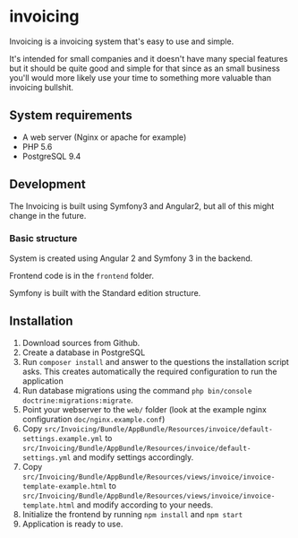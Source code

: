 # invoicing

Invoicing  is a invoicing system that's easy to use and simple. 

It's intended for small companies and it doesn't have many special features but it should be quite good and simple for that since as an small business you'll would more likely use your time to something more valuable than invoicing bullshit.

## System requirements

- A web server (Nginx or apache for example)
- PHP 5.6
- PostgreSQL 9.4

## Development

The Invoicing is built using Symfony3 and Angular2, but all of this might change in the future.
 
### Basic structure

System is created using Angular 2 and Symfony 3 in the backend.

Frontend code is in the `frontend` folder.

Symfony is built with the Standard edition structure.

## Installation

1. Download sources from Github.
2. Create a database in PostgreSQL
3. Run `composer install` and answer to the questions the installation script asks. This creates automatically the required configuration to run the application
4. Run database migrations using the command `php bin/console doctrine:migrations:migrate`.
5. Point your webserver to the `web/` folder (look at the example nginx configuration `doc/nginx.example.conf`)
6. Copy `src/Invoicing/Bundle/AppBundle/Resources/invoice/default-settings.example.yml` to `src/Invoicing/Bundle/AppBundle/Resources/invoice/default-settings.yml` and modify settings accordingly.
7. Copy `src/Invoicing/Bundle/AppBundle/Resources/views/invoice/invoice-template-example.html` to `src/Invoicing/Bundle/AppBundle/Resources/views/invoice/invoice-template.html` and modify according to your needs. 
8. Initialize the frontend by running `npm install` and `npm start`
9. Application is ready to use.
